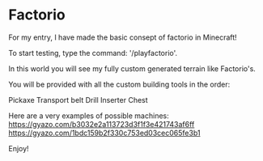 # Factorio
For my entry, I have made the basic consept of factorio in Minecraft!

To start testing, type the command: '/playfactorio'.

In this world you will see my fully custom generated terrain like Factorio's.

You will be provided with all the custom building tools in the order:

Pickaxe
Transport belt
Drill
Inserter
Chest

Here are a very examples of possible machines:
https://gyazo.com/b3032e2a113723d3f1f3e421743af6ff
https://gyazo.com/1bdc159b2f330c753ed03cec065fe3b1

Enjoy!
